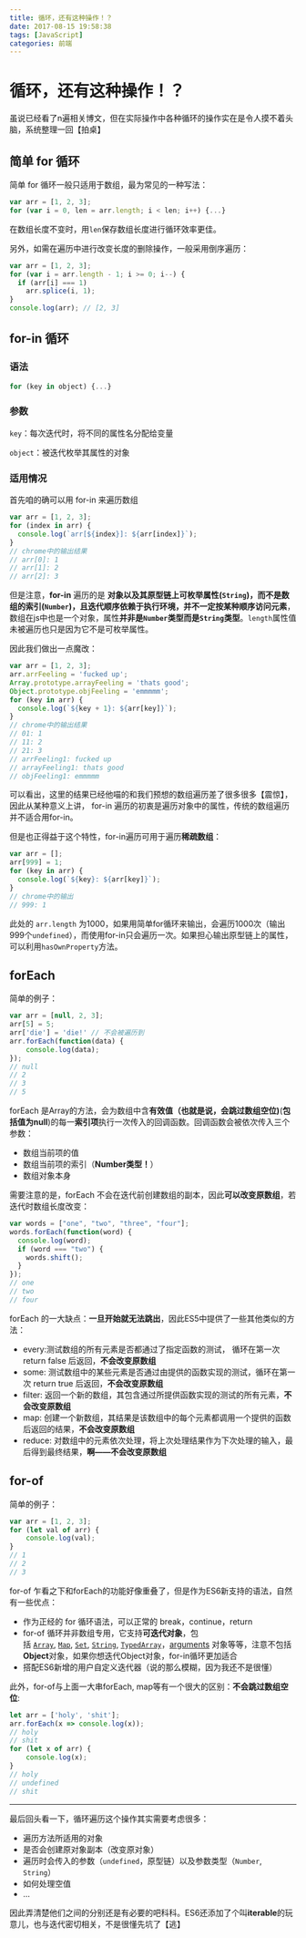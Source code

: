 ```yaml
---
title: 循环，还有这种操作！？
date: 2017-08-15 19:58:38
tags: [JavaScript]
categories: 前端
---
```


# 循环，还有这种操作！？

虽说已经看了n遍相关博文，但在实际操作中各种循环的操作实在是令人摸不着头脑，系统整理一回【拍桌】

## 简单 for 循环

简单 for 循环一般只适用于数组，最为常见的一种写法：

```javascript
var arr = [1, 2, 3];
for (var i = 0, len = arr.length; i < len; i++) {...}
```

在数组长度不变时，用`len`保存数组长度进行循环效率更佳。

另外，如需在遍历中进行改变长度的删除操作，一般采用倒序遍历：

```javascript
var arr = [1, 2, 3];
for (var i = arr.length - 1; i >= 0; i--) {
  if (arr[i] === 1)
    arr.splice(i, 1);
}
console.log(arr); // [2, 3]
```

## for-in 循环

### 语法

```javascript
for (key in object) {...}
```

### 参数

`key`：每次迭代时，将不同的属性名分配给变量

`object`：被迭代枚举其属性的对象

### 适用情况

首先咱的确可以用 for-in 来遍历数组

```javascript
var arr = [1, 2, 3];
for (index in arr) {
  console.log(`arr[${index}]: ${arr[index]}`);
} 
// chrome中的输出结果
// arr[0]: 1
// arr[1]: 2
// arr[2]: 3
```

但是注意，**for-in** 遍历的是 **对象以及其原型链上可枚举属性(`String`)，而不是数组的索引(`Number`)，且迭代顺序依赖于执行环境，并不一定按某种顺序访问元素**，数组在js中也是一个对象，属性**并非是`Number`类型而是`String`类型**。`length`属性值未被遍历也只是因为它不是可枚举属性。

因此我们做出一点魔改：

```javascript
var arr = [1, 2, 3];
arr.arrFeeling = 'fucked up';
Array.prototype.arrayFeeling = 'thats good';
Object.prototype.objFeeling = 'emmmmm';
for (key in arr) {
  console.log(`${key + 1}: ${arr[key]}`);
} 
// chrome中的输出结果
// 01: 1
// 11: 2
// 21: 3
// arrFeeling1: fucked up
// arrayFeeling1: thats good
// objFeeling1: emmmmm
```

可以看出，这里的结果已经他喵的和我们预想的数组遍历差了很多很多【震惊】，因此从某种意义上讲， for-in 遍历的初衷是遍历对象中的属性，传统的数组遍历并不适合用for-in。

但是也正得益于这个特性，for-in遍历可用于遍历**稀疏数组**：

```javascript
var arr = [];
arr[999] = 1;
for (key in arr) {
  console.log(`${key}: ${arr[key]}`);
} 
// chrome中的输出
// 999: 1
```

此处的 `arr.length` 为1000，如果用简单for循环来输出，会遍历1000次（输出999个`undefined`），而使用for-in只会遍历一次。如果担心输出原型链上的属性，可以利用`hasOwnProperty`方法。

## forEach

简单的例子：

```javascript
var arr = [null, 2, 3];
arr[5] = 5;
arr['die'] = 'die!' // 不会被遍历到
arr.forEach(function(data) {
    console.log(data);
});
// null
// 2
// 3
// 5
```

forEach 是Array的方法，会为数组中含**有效值（也就是说，会跳过数组空位)**(**包括值为null**)的每一**索引项**执行一次传入的回调函数。回调函数会被依次传入三个参数：

- 数组当前项的值
- 数组当前项的索引（**Number类型！**）
- 数组对象本身

需要注意的是，forEach 不会在迭代前创建数组的副本，因此**可以改变原数组**，若迭代时数组长度改变：

```javascript
var words = ["one", "two", "three", "four"];
words.forEach(function(word) {
  console.log(word);
  if (word === "two") {
    words.shift();
  }
});
// one
// two
// four
```

forEach 的一大缺点：**一旦开始就无法跳出**，因此ES5中提供了一些其他类似的方法：

- every:测试数组的所有元素是否都通过了指定函数的测试， 循环在第一次 return false 后返回，**不会改变原数组**
- some: 测试数组中的某些元素是否通过由提供的函数实现的测试，循环在第一次 return true 后返回，**不会改变原数组**
- filter: 返回一个新的数组，其包含通过所提供函数实现的测试的所有元素，**不会改变原数组**
- map: 创建一个新数组，其结果是该数组中的每个元素都调用一个提供的函数后返回的结果，**不会改变原数组**
- reduce: 对数组中的元素依次处理，将上次处理结果作为下次处理的输入，最后得到最终结果，**啊——不会改变原数组**

## for-of

简单的例子：

```javascript
var arr = [1, 2, 3];
for (let val of arr) {
	console.log(val);
}
// 1
// 2
// 3
```

for-of 乍看之下和forEach的功能好像重叠了，但是作为ES6新支持的语法，自然有一些优点：

- 作为正经的 for 循环语法，可以正常的 break，continue，return
- for-of 循环并非数组专用，它支持**可迭代对象**，包括 [`Array`](https://developer.mozilla.org/zh-CN/docs/Web/JavaScript/Reference/Array), [`Map`](https://developer.mozilla.org/zh-CN/docs/Web/JavaScript/Reference/Map), [`Set`](https://developer.mozilla.org/zh-CN/docs/Web/JavaScript/Reference/Global_Objects/Set), [`String`](https://developer.mozilla.org/zh-CN/docs/Web/JavaScript/Reference/String), [`TypedArray`](https://developer.mozilla.org/zh-CN/docs/Web/JavaScript/Reference/Global_Objects/TypedArray)，[arguments](https://developer.mozilla.org/en-US/docs/Web/JavaScript/Reference/Functions_and_function_scope/arguments) 对象等等，注意不包括**Object**对象，如果你想迭代Object对象，for-in循环更加适合
- 搭配ES6新增的用户自定义迭代器（说的那么模糊，因为我还不是很懂）

此外，for-of与上面一大串forEach, map等有一个很大的区别：**不会跳过数组空位**:

```javascript
let arr = ['holy', 'shit'];
arr.forEach(x => console.log(x));
// holy
// shit
for (let x of arr) {
	console.log(x);
}
// holy
// undefined
// shit
```



------

最后回头看一下，循环遍历这个操作其实需要考虑很多：

- 遍历方法所适用的对象
- 是否会创建原对象副本（改变原对象）
- 遍历时会传入的参数（`undefined`，原型链）以及参数类型（`Number`, `String`）
- 如何处理空值
- ...

因此弄清楚他们之间的分别还是有必要的吧科科。ES6还添加了个叫**iterable**的玩意儿，也与迭代密切相关，不是很懂先坑了【逃】